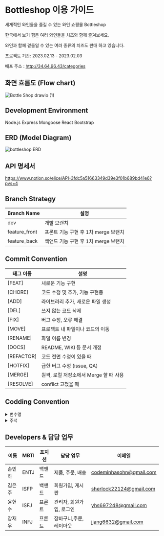 # Bottleshop 이용 가이드

세계적인 와인들을 즐길 수 있는 와인 쇼핑몰 Bottleshop

한국에서 보기 힘든 여러 와인들을 치즈와 함께 즐겨보세요. 

와인과 함께 곁들일 수 있는 여러 종류의 치즈도 판매 하고 있습니다.

프로젝트 기간: 2023.02.13 - 2023.02.03 <br>

배포 주소 : http://34.64.96.43/categories

## 화면 흐름도 (Flow chart)
![Bottle Shop drawio (1)](https://user-images.githubusercontent.com/86749331/228192210-5fc48bf1-4228-4994-8d99-fc7c955baf7a.png)

## Development Environment
Node.js Express Mongoose React Bootstrap

## ERD (Model Diagram)
![bottleshop ERD](https://user-images.githubusercontent.com/86749331/228188329-e8f32789-781a-4422-8366-09abd5995f64.png)


## API 명세서
https://www.notion.so/elice/API-3fdc5a51663349d39e3f01b689bd41e6?pvs=4

## Branch Strategy
| Branch Name   | 설명                       |
|---------------|--------------------------|
| dev           | 개발 브랜치                   |
| feature_front | 프론트 기능 구현 후 1차 merge 브랜치 |
| feature_back  | 백앤드 기능 구현 후 1차 merge 브랜치 |

## Commit Convention      
| 태그 이름 | 설명 |
| --- | --- |
| [FEAT] | 새로운 기능 구현 |
| [CHORE] | 코드 수정 및 추가, 기능 구현중 |
| [ADD] | 라이브러리 추가, 새로운 파일 생성 |
| [DEL] | 쓰지 않는 코드 삭제 |
| [FIX] | 버그 수정, 오류 해결 |
| [MOVE] | 프로젝트 내 파일이나 코드의 이동 |
| [RENAME] | 파일 이름 변경 |
| [DOCS] | README, WIKI 등 문서 개정 |
| [REFACTOR] | 코드 전면 수정이 있을 때 |
| [HOTFIX] | 급한 버그 수정 (issue, QA) |
| [MERGE] | 원격, 로컬 저장소에서 Merge 할 때 사용 |
| [RESOLVE] | confilct 고쳤을 때 |

## Codding Convention
<details>
<summary>변수명</summary>
<div markdown="1"> 
      
- 변수명은 항상 Carmel Case 사용 <br>
- 함수의 경우 동사+명사 사용<br>
    - ex) getInformation()<br>
- flag 변수는 조동사 + flag 종류로 구성 ([flag 변수란?](https://m.blog.naver.com/scyan2011/221610951335))<br>
    - ex) isNum<br>
- 약어는 되도록 사용하지 않는다.
</div>
</details>

<details>
<summary>주석</summary>
<div markdown="1">   
    
- 한 줄 주석은 `//`를 사용한다.<br>
- 그 이상은 `/** */`를 사용한다.
</div>
</details>

## Developers & 담당 업무
| 이름 | MBTI | 포지션 | 담당 업무 | 이메일 |
| --- | --- | --- | --- | --- |
| 손민하 | ENTJ | 백앤드 | 제품, 주문, 배송 | codeminhasohn@gmail.com |
| 김은주 | ISFP | 백앤드 | 회원가입, 게시판 | sherlock22124@gmail.com |
| 윤현수 | ISFJ | 프론트 | 관리자, 회원가입, 로그인  | yhs697248@gmail.com |
| 장재우 | INFJ | 프론트 | 장바구니,주문,레이아웃 | jjang6632@gmail.com |

